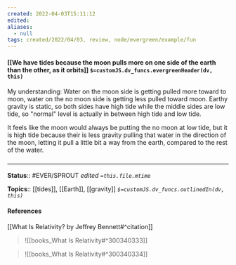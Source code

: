 ```yaml
---
created: 2022-04-03T15:11:12 
edited: 
aliases:
  - null
tags: created/2022/04/03, review, node/evergreen/example/fun
---
```


#### [[We have tides because the moon pulls more on one side of the earth than the other, as it orbits]] `$=customJS.dv_funcs.evergreenHeader(dv, this)`

My understanding: Water on the moon side is getting pulled more toward to moon, water on the no moon side is getting less pulled toward moon. Earthy gravity is static, so both sides have high tide while the middle sides are low tide, so "normal" level is actually in between high tide and low tide.

It feels like the moon would always be putting the no moon at low tide, but it is high tide because their is less gravity pulling that water in the direction of the moon, letting it pull a little bit a way from the earth, compared to the rest of the water.

### <hr class="footnote"/>

**Status**:: #EVER/SPROUT
*edited `=this.file.mtime`*

**Topics**:: [[tides]], [[Earth]], [[gravity]]
*`$=customJS.dv_funcs.outlinedIn(dv, this)`*

#### References

[[What Is Relativity? by Jeffrey Bennett#^citation]]

> ![[books_What Is Relativity#^300340333]]

> ![[books_What Is Relativity#^300340334]]

